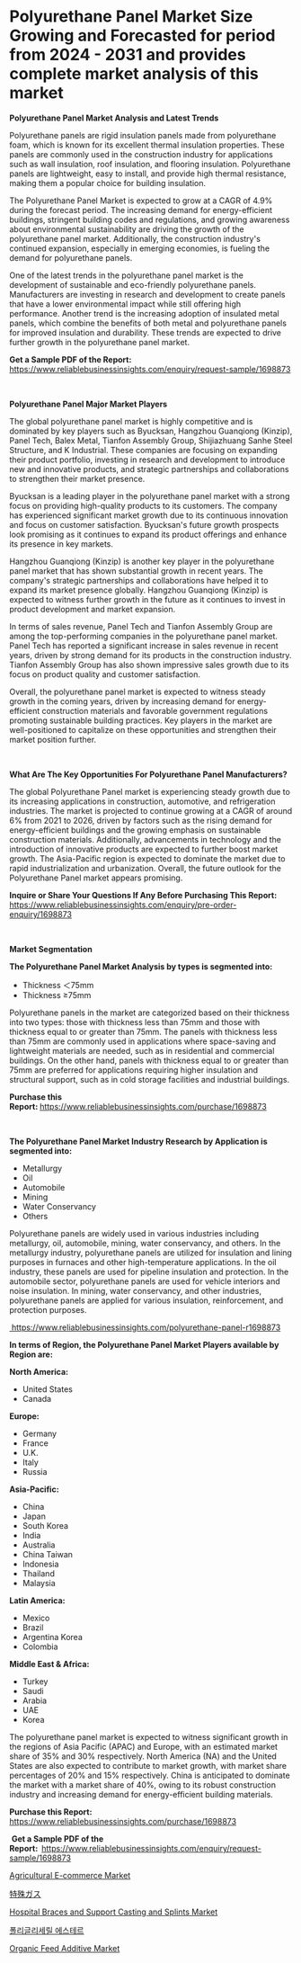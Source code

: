 <p><h1>Polyurethane Panel Market Size Growing and Forecasted for period from 2024 - 2031 and provides complete market analysis of this market</h1></p><p><strong>Polyurethane Panel Market Analysis and Latest Trends</strong></p>
<p><p>Polyurethane panels are rigid insulation panels made from polyurethane foam, which is known for its excellent thermal insulation properties. These panels are commonly used in the construction industry for applications such as wall insulation, roof insulation, and flooring insulation. Polyurethane panels are lightweight, easy to install, and provide high thermal resistance, making them a popular choice for building insulation.</p><p>The Polyurethane Panel Market is expected to grow at a CAGR of 4.9% during the forecast period. The increasing demand for energy-efficient buildings, stringent building codes and regulations, and growing awareness about environmental sustainability are driving the growth of the polyurethane panel market. Additionally, the construction industry's continued expansion, especially in emerging economies, is fueling the demand for polyurethane panels.</p><p>One of the latest trends in the polyurethane panel market is the development of sustainable and eco-friendly polyurethane panels. Manufacturers are investing in research and development to create panels that have a lower environmental impact while still offering high performance. Another trend is the increasing adoption of insulated metal panels, which combine the benefits of both metal and polyurethane panels for improved insulation and durability. These trends are expected to drive further growth in the polyurethane panel market.</p></p>
<p><strong>Get a Sample PDF of the Report:&nbsp;</strong> <a href="https://www.reliablebusinessinsights.com/enquiry/request-sample/1698873">https://www.reliablebusinessinsights.com/enquiry/request-sample/1698873</a></p>
<p>&nbsp;</p>
<p><strong>Polyurethane Panel Major Market Players</strong></p>
<p><p>The global polyurethane panel market is highly competitive and is dominated by key players such as Byucksan, Hangzhou Guanqiong (Kinzip), Panel Tech, Balex Metal, Tianfon Assembly Group, Shijiazhuang Sanhe Steel Structure, and K Industrial. These companies are focusing on expanding their product portfolio, investing in research and development to introduce new and innovative products, and strategic partnerships and collaborations to strengthen their market presence.</p><p>Byucksan is a leading player in the polyurethane panel market with a strong focus on providing high-quality products to its customers. The company has experienced significant market growth due to its continuous innovation and focus on customer satisfaction. Byucksan's future growth prospects look promising as it continues to expand its product offerings and enhance its presence in key markets.</p><p>Hangzhou Guanqiong (Kinzip) is another key player in the polyurethane panel market that has shown substantial growth in recent years. The company's strategic partnerships and collaborations have helped it to expand its market presence globally. Hangzhou Guanqiong (Kinzip) is expected to witness further growth in the future as it continues to invest in product development and market expansion.</p><p>In terms of sales revenue, Panel Tech and Tianfon Assembly Group are among the top-performing companies in the polyurethane panel market. Panel Tech has reported a significant increase in sales revenue in recent years, driven by strong demand for its products in the construction industry. Tianfon Assembly Group has also shown impressive sales growth due to its focus on product quality and customer satisfaction.</p><p>Overall, the polyurethane panel market is expected to witness steady growth in the coming years, driven by increasing demand for energy-efficient construction materials and favorable government regulations promoting sustainable building practices. Key players in the market are well-positioned to capitalize on these opportunities and strengthen their market position further.</p></p>
<p>&nbsp;</p>
<p><strong>What Are The Key Opportunities For Polyurethane Panel Manufacturers?</strong></p>
<p><p>The global Polyurethane Panel market is experiencing steady growth due to its increasing applications in construction, automotive, and refrigeration industries. The market is projected to continue growing at a CAGR of around 6% from 2021 to 2026, driven by factors such as the rising demand for energy-efficient buildings and the growing emphasis on sustainable construction materials. Additionally, advancements in technology and the introduction of innovative products are expected to further boost market growth. The Asia-Pacific region is expected to dominate the market due to rapid industrialization and urbanization. Overall, the future outlook for the Polyurethane Panel market appears promising.</p></p>
<p><strong>Inquire or Share Your Questions If Any Before Purchasing This Report:</strong> <a href="https://www.reliablebusinessinsights.com/enquiry/pre-order-enquiry/1698873">https://www.reliablebusinessinsights.com/enquiry/pre-order-enquiry/1698873</a></p>
<p>&nbsp;</p>
<p><strong>Market Segmentation</strong></p>
<p><strong>The Polyurethane Panel Market Analysis by types is segmented into:</strong></p>
<p><ul><li>Thickness ＜75mm</li><li>Thickness ≥75mm</li></ul></p>
<p><p>Polyurethane panels in the market are categorized based on their thickness into two types: those with thickness less than 75mm and those with thickness equal to or greater than 75mm. The panels with thickness less than 75mm are commonly used in applications where space-saving and lightweight materials are needed, such as in residential and commercial buildings. On the other hand, panels with thickness equal to or greater than 75mm are preferred for applications requiring higher insulation and structural support, such as in cold storage facilities and industrial buildings.</p></p>
<p><strong>Purchase this Report:&nbsp;</strong><a href="https://www.reliablebusinessinsights.com/purchase/1698873">https://www.reliablebusinessinsights.com/purchase/1698873</a></p>
<p>&nbsp;</p>
<p><strong>The Polyurethane Panel Market Industry Research by Application is segmented into:</strong></p>
<p><ul><li>Metallurgy</li><li>Oil</li><li>Automobile</li><li>Mining</li><li>Water Conservancy</li><li>Others</li></ul></p>
<p><p>Polyurethane panels are widely used in various industries including metallurgy, oil, automobile, mining, water conservancy, and others. In the metallurgy industry, polyurethane panels are utilized for insulation and lining purposes in furnaces and other high-temperature applications. In the oil industry, these panels are used for pipeline insulation and protection. In the automobile sector, polyurethane panels are used for vehicle interiors and noise insulation. In mining, water conservancy, and other industries, polyurethane panels are applied for various insulation, reinforcement, and protection purposes.</p></p>
<p><a href="https://www.reliablebusinessinsights.com/polyurethane-panel-r1698873">&nbsp;https://www.reliablebusinessinsights.com/polyurethane-panel-r1698873</a></p>
<p><strong>In terms of Region, the Polyurethane Panel Market Players available by Region are:</strong></p>
<p>
    <p> <strong> North America: </strong>
        <ul>
            <li>United States</li>
            <li>Canada</li>
        </ul>
        </p> 
    <p> <strong> Europe: </strong>
        <ul>
            <li>Germany</li>
            <li>France</li>
            <li>U.K.</li>
            <li>Italy</li>
            <li>Russia</li>
        </ul>
        </p> 
    <p> <strong> Asia-Pacific: </strong>
        <ul>
            <li>China</li>
            <li>Japan</li>
            <li>South Korea</li>
            <li>India</li>
            <li>Australia</li>
            <li>China Taiwan</li>
            <li>Indonesia</li>
            <li>Thailand</li>
            <li>Malaysia</li>
        </ul>
        </p> 
    <p> <strong> Latin America: </strong>
        <ul>
            <li>Mexico</li>
            <li>Brazil</li>
            <li>Argentina Korea</li>
            <li>Colombia</li>
        </ul>
        </p> 
    <p> <strong> Middle East & Africa: </strong>
        <ul>
            <li>Turkey</li>
            <li>Saudi</li>
            <li>Arabia</li>
            <li>UAE</li>
            <li>Korea</li>
        </ul>
    </p>
    </p>
<p><p>The polyurethane panel market is expected to witness significant growth in the regions of Asia Pacific (APAC) and Europe, with an estimated market share of 35% and 30% respectively. North America (NA) and the United States are also expected to contribute to market growth, with market share percentages of 20% and 15% respectively. China is anticipated to dominate the market with a market share of 40%, owing to its robust construction industry and increasing demand for energy-efficient building materials.</p></p>
<p><strong>Purchase this Report: </strong><a href="https://www.reliablebusinessinsights.com/purchase/1698873">https://www.reliablebusinessinsights.com/purchase/1698873</a></p>
<p>&nbsp;<strong>Get a Sample PDF of the Report:&nbsp;&nbsp;</strong><a href="https://www.reliablebusinessinsights.com/enquiry/request-sample/1698873">https://www.reliablebusinessinsights.com/enquiry/request-sample/1698873</a></p>
<p><strong></strong></p>
<p><p><a href="https://medium.com/@philipholland626/agricultural-e-commerce-market-size-growth-trends-statistics-forecasts-2024-2031-7a34b70ea9f4">Agricultural E-commerce Market</a></p><p><a href="https://github.com/ksxzwxabcuynh011/Market-Research-Report-List-3/blob/main/11383911184.md">特殊ガス</a></p><p><a href="https://github.com/rasaunharrison331/Market-Research-Report-List-1/blob/main/hospital-braces-and-support-casting-and-splints-market.md">Hospital Braces and Support Casting and Splints Market</a></p><p><a href="https://github.com/xvz497517413/Market-Research-Report-List-3/blob/main/34559574987.md">폴리글리세릴 에스테르</a></p><p><a href="https://medium.com/@kaceyrath00/organic-feed-additive-market-investigation-industry-evolution-and-forecast-till-2031-45b3838f83b8">Organic Feed Additive Market</a></p></p>